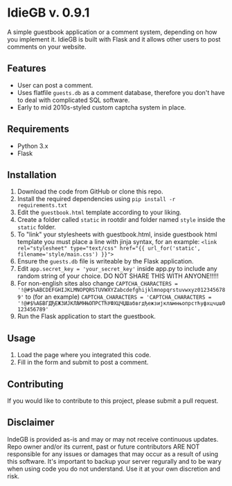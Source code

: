 # IdieGB v. 0.9.1

A simple guestbook application or a comment system, depending on how you implement it.
IdieGB is built with Flask and it allows other users to post comments on your website.

## Features
- User can post a comment.
- Uses flatfile `guests.db` as a comment database, therefore you don't have to deal with complicated SQL software.
- Early to mid 2010s-styled custom captcha system in place.

## Requirements
- Python 3.x
- Flask

## Installation
1. Download the code from GitHub or clone this repo.
2. Install the required dependencies using `pip install -r requirements.txt`
3. Edit the `guestbook.html` template according to your liking.
4. Create a folder called `static` in rootdir and folder named `style` inside the `static` folder.
5. To "link" your stylesheets with guestbook.html, inside guestbook html template you must place a line with jinja syntax, for an example: `<link rel="stylesheet" type="text/css" href="{{ url_for('static', filename='style/main.css') }}">`
5. Ensure the `guests.db` file is writeable by the Flask application.
6. Edit `app.secret_key = 'your_secret_key'` inside app.py to include any random string of your choice. DO NOT SHARE THIS WITH ANYONE!!!!!
7. For non-english sites also change `CAPTCHA_CHARACTERS = '!@#$%ABCDEFGHIJKLMNOPQRSTUVWXYZabcdefghijklmnopqrstuvwxyz0123456789'` to (for an example) `CAPTCHA_CHARACTERS = 'CAPTCHA_CHARACTERS = '!@#$%АБВГДЂЕЖЗИЈКЛЉМНЊОПРСТЋУФХЦЧЏШабвгдђежзијклљмнњопрстћуфхцчџш0123456789'`
8. Run the Flask application to start the guestbook.

## Usage
1. Load the page where you integrated this code.
2. Fill in the form and submit to post a comment.


## Contributing
If you would like to contribute to this project, please submit a pull request.

## Disclaimer

IndeGB is provided as-is and may or may not receive continuous updates. Repo owner and/or its current, past or future contributors ARE NOT responsible for any issues or damages that may occur as a result of using this software. It's important to backup your server regurally and to be wary when using code you do not understand. Use it at your own discretion and risk.
